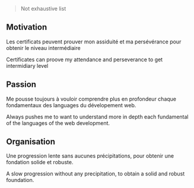 > Not exhaustive list 

## Motivation

Les certificats peuvent prouver mon assiduité et ma persévérance pour obtenir le niveau intermédiaire

Certificates can proove my attendance and perseverance to get intermidiary level

## Passion

Me pousse toujours à vouloir comprendre plus en profondeur chaque fondamentaux des languages du dévelopement web.

Always pushes me to want to understand more in depth each fundamental of the languages of the web development.

## Organisation

Une progression lente sans aucunes précipitations, pour obtenir une fondation solide et robuste.

A slow progression without any precipitation, to obtain a solid and robust foundation.





